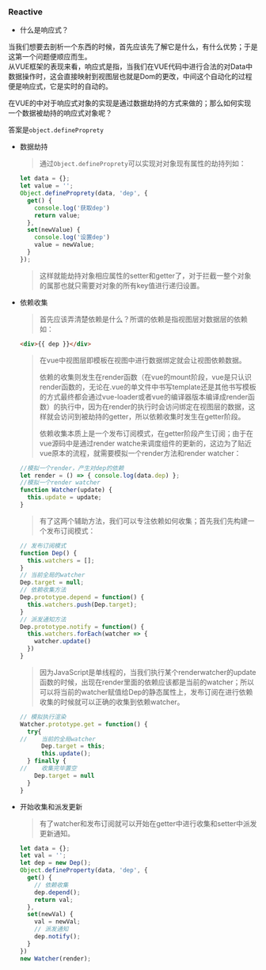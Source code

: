 ### Reactive

* 什么是响应式？

当我们想要去剖析一个东西的时候，首先应该先了解它是什么，有什么优势；于是这第一个问题便顺应而生。  
从VUE框架的表现来看，响应式是指，当我们在VUE代码中进行合法的对Data中数据操作时，这会直接映射到视图层也就是Dom的更改，中间这个自动化的过程便是响应式，它是实时的自动的。

在VUE的中对于响应式对象的实现是通过数据劫持的方式来做的；那么如何实现一个数据被劫持的响应式对象呢？     

答案是`object.defineProprety`

* 数据劫持

  > 通过`Object.defineProprety`可以实现对对象现有属性的劫持列如：

  ```javascript
  let data = {};
  let value = '';
  Object.defineProprety(data, 'dep', {
  	get() {
      console.log('获取dep')
      return value;
    },
    set(newValue) {
      console.log('设置dep')
      value = newValue;
    }
  });
  ```

  > 这样就能劫持对象相应属性的setter和getter了，对于拦截一整个对象的属那也就只需要对对象的所有key值进行递归设置。

* 依赖收集

  > 首先应该弄清楚依赖是什么？所谓的依赖是指视图层对数据层的依赖如：

  ```html
  <div>{{ dep }}</div>
  ```

  > 在vue中视图层即模板在视图中进行数据绑定就会让视图依赖数据。
  >
  > 依赖的收集则发生在render函数（在vue的mount阶段，vue是只认识render函数的，无论在.vue的单文件中书写template还是其他书写模板的方式最终都会通过vue-loader或者vue的编译器版本编译成render函数）的执行中，因为在render的执行时会访问绑定在视图层的数据，这样就会访问到被劫持的getter，所以依赖收集时发生在getter阶段。
  >
  > 依赖收集本质上是一个发布订阅模式，在getter阶段产生订阅；由于在vue源码中是通过render watche来调度组件的更新的，这边为了贴近vue原本的流程，就需要模拟一个render方法和render watcher：

  ```javascript
  //模拟一个render，产生对dep的依赖
  let render = () => { console.log(data.dep) };
  //模拟一个render watcher
  function Watcher(update) {
    this.update = update;
  }
  ```

  > 有了这两个辅助方法，我们可以专注依赖如何收集；首先我们先构建一个发布订阅模式：

  ```javascript
  // 发布订阅模式
  function Dep() {
    this.watchers = [];
  }
  // 当前全局的watcher
  Dep.target = null;
  // 依赖收集方法
  Dep.prototype.depend = function() {
    this.watchers.push(Dep.target);
  }
  // 派发通知方法
  Dep.prototype.notify = function() {
    this.watchers.forEach(watcher => {
      watcher.update()
    })
  }
  
  ```

  > 因为JavaScript是单线程的，当我们执行某个renderwatcher的update函数的时候，出现在render里面的依赖应该都是当前的watcher；所以可以将当前的watcher赋值给Dep的静态属性上，发布订阅在进行依赖收集的时候就可以正确的收集到依赖watcher。

  ```javascript
  // 模拟执行渲染
  Watcher.prototype.get = function() {
    try{
  //    当前的全局watcher
     	Dep.target = this;
    	this.update();  
    } finally {
  //    收集完毕置空
      Dep.target = null
    }
  }
  ```

* 开始收集和派发更新

  > 有了watcher和发布订阅就可以开始在getter中进行收集和setter中派发更新通知。

  ```javascript
  let data = {};
  let val = '';
  let dep = new Dep();
  Object.defineProperty(data, 'dep', {
    get() {
      // 依赖收集
      dep.depend();
      return val;
    },
    set(newVal) {
      val = newVal;
      // 派发通知
      dep.notify();
    }
  })
  new Watcher(render);
  ```

  